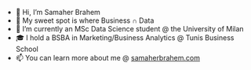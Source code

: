 - 👋 Hi, I’m Samaher Brahem
- 🤖 My sweet spot is where Business ∩ Data
- 🌱 I’m currently an MSc Data Science student @ the University of Milan
- 🎓 I hold a BSBA in Marketing/Business Analytics @ Tunis Business School
- 📫 You can learn more about me @ [samaherbrahem.com](https://samaherbrahem.com/my-story/)


